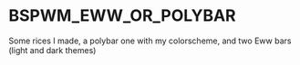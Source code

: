 # BSPWM_EWW_OR_POLYBAR
Some rices I made, a polybar one with my colorscheme, and two Eww bars (light and dark themes)
